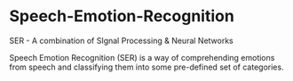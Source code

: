 # Speech-Emotion-Recognition
SER - A combination of SIgnal Processing & Neural Networks

Speech Emotion Recognition (SER) is a way of comprehending emotions from speech and classifying them into some pre-defined set of categories.

